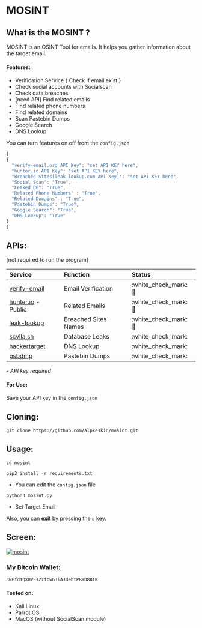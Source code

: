 # MOSINT

## What is the MOSINT ?

MOSINT is an OSINT Tool for emails. It helps you gather information about the target email.

#### Features:

* Verification Service { Check if email exist }
* Check social accounts with Socialscan
* Check data breaches
* \[need API\] Find related emails
* Find related phone numbers
* Find related domains
* Scan Pastebin Dumps
* Google Search
* DNS Lookup



You can turn features on off from the `config.json` 

```javascript
[
{
  "verify-email.org API Key": "set API KEY here",
  "hunter.io API Key": "set API KEY here",
  "Breached Sites[leak-lookup.com API Key]": "set API KEY here",
  "Social Scan": "True",
  "Leaked DB": "True",
  "Related Phone Numbers" : "True",
  "Related Domains" : "True",
  "Pastebin Dumps": "True",
  "Google Search": "True",
  "DNS Lookup": "True"
}
]
```

## APIs:

\[not required to run the program\]

| Service | Function | Status |
| :--- | :--- | :--- |
| [verify-email](https://verify-email.org/) | Email Verification | :white\_check\_mark: :key: |
| [hunter.io](https://hunter.io/) - Public | Related Emails | :white\_check\_mark: :key: |
| [leak-lookup](https://leak-lookup.com/) | Breached Sites Names | :white\_check\_mark: :key: |
| [scylla.sh](https://scylla.sh/) | Database Leaks | :white\_check\_mark: |
| [hackertarget](https://hackertarget.com/) | DNS Lookup | :white\_check\_mark: |
| [psbdmp](https://psbdmp.ws/) | Pastebin Dumps | :white\_check\_mark: |

_- API key required_

#### For Use:

Save your API key in the `config.json`

## Cloning:

`git clone https://github.com/alpkeskin/mosint.git`

## Usage:

`cd mosint`

`pip3 install -r requirements.txt`

* You can edit the `config.json` file

`python3 mosint.py`

* Set Target Email

Also, you can **exit** by pressing the `q` key.

## Screen:

[![mosint](https://asciinema.org/a/2vXl00ACUTpPULeQsYcDiFsXy.svg)](https://asciinema.org/a/2vXl00ACUTpPULeQsYcDiFsXy)

### My Bitcoin Wallet:

`3NFfd1QXUVFsZzfbwGJiAJdehtPB9D88tK`

#### Tested on:

* Kali Linux
* Parrot OS
* MacOS \(without SocialScan module\)

